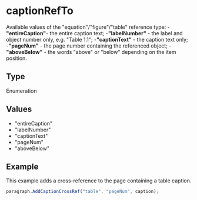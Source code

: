 # captionRefTo

Available values of the "equation"/"figure"/"table" reference type:
-**"entireCaption"**- the entire caption text;
-**"labelNumber"** - the label and object number only, e.g. "Table 1.1";
-**"captionText"** - the caption text only;
-**"pageNum"** - the page number containing the referenced object;
-**"aboveBelow"** - the words "above" or "below" depending on the item position.

## Type

Enumeration

## Values

- "entireCaption"
- "labelNumber"
- "captionText"
- "pageNum"
- "aboveBelow"


## Example

This example adds a cross-reference to the page containing a table caption.

```javascript editor-docx
paragraph.AddCaptionCrossRef("table", "pageNum", caption);
```
